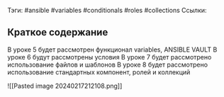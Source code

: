 Тэги: #ansible #variables #conditionals #roles #collections
Ссылки: 
## Краткое содержание

В уроке 5 будет рассмотрен функционал variables, ANSIBLE VAULT
В уроке 6 будут рассмотрены условия
В уроке 7 будет рассмотрено использование файлов и шаблонов
В уроке 8 будет рассмотрено использование стандартных компонент, ролей и коллекций

![[Pasted image 20240217212108.png]]